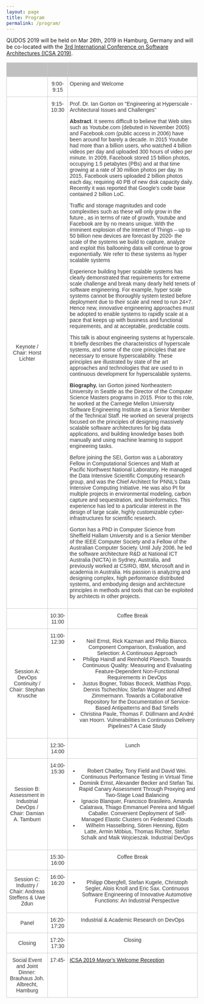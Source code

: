 ```yaml
---
layout: page
title: Program
permalink: /program/
---
```


QUDOS 2019 will be held on Mar 26th, 2019 in Hamburg, Germany and will be co-located with the [3rd International Conference on Software Architectures (ICSA 2019)](https://swk-www.informatik.uni-hamburg.de/~icsa2019/).

<style type="text/css">
.tg  {border-collapse:collapse;border-spacing:0;border-color:#ccc;}
.tg td{font-family:Arial, sans-serif;font-size:14px;padding:10px 5px;border-style:solid;border-width:1px;overflow:hidden;word-break:normal;border-color:#ccc;color:#333;background-color:#fff;}
.tg th{font-family:Arial, sans-serif;font-size:14px;font-weight:normal;padding:10px 5px;border-style:solid;border-width:1px;overflow:hidden;word-break:normal;border-color:#ccc;color:#333;background-color:#f0f0f0;}
.tg .tg-uqo3{background-color:#efefef;text-align:center;vertical-align:top}
.tg .tg-s6z2{text-align:center}
.tg .tg-baqh{text-align:center;vertical-align:top}
.tg .tg-yzt1{background-color:#efefef;vertical-align:top}
.tg .tg-le8v{background-color:#c0c0c0;vertical-align:top}
.tg .tg-u1yq{font-weight:bold;background-color:#c0c0c0;text-align:center;vertical-align:top}
.tg .tg-yw4l{vertical-align:top}
</style>
<table class="tg">
<tr>
<th class="tg-le8v"><br></th>
<th class="tg-u1yq"></th>
<th class="tg-u1yq"></th>
</tr>
<tr>
<td class="tg-s6z2"><br></td>
<td class="tg-baqh">9:00-9:15<br></td>
<td class="tg-yw4l">Opening and Welcome</td>
</tr>
<tr>
<td class="tg-s6z2">Keynote / Chair: Horst Lichter</td>
<td class="tg-baqh">9:15-10:30</td>
<td class="tg-yw4l"> Prof. Dr. Ian Gorton on "Engineering at Hyperscale - Architectural Issues and Challenges"
  
<p></p>  
  
<p><b>Abstract</b>. It seems difficult to believe that Web sites such as Youtube.com
(debuted in November 2005) and Facebook.com (public access in 2006) have
been around for barely a decade. In 2015 Youtube had more than a billion
users, who watched 4 billion videos per day and uploaded 300 hours of
video per minute. In 2009, Facebook stored 15 billion photos, occupying
1.5 petabytes (PBs) and at that time growing at a rate of 30 million
photos per day. In 2015, Facebook users uploaded 2 billion photos each
day, requiring 40 PB of new disk capacity daily. Recently it was
reported that Google’s code base contained 2 billion LoC.</p>

<p>Traffic and storage magnitudes and code complexities  such as these will
only grow in the future., as in terms of rate of growth, Youtube and
Facebook are by no means unique. With the imminent explosion of the
Internet of Things – up to 50 billion new devices are forecast by 2020-
the scale of the systems we build to capture, analyze and exploit this
ballooning data will continue to grow exponentially. We refer to these
systems as hyper scalable systems</p>

<p>Experience building hyper scalable systems has clearly demonstrated that
requirements for extreme scale challenge and break many dearly held
tenets of software engineering. For example, hyper scale systems cannot
be thoroughly system tested before deployment due to their scale and
need to run 24×7. Hence new, innovative engineering approaches must be
adopted to enable systems to rapidly scale at a pace that keeps up with
business and functional requirements, and at acceptable, predictable costs.</p>

<p>This talk is about engineering systems at hyperscale. It briefly
describes the characteristics of hyperscale systems, and some of the
core principles that are necessary to ensure hyperscalability. These
principles are illustrated by state of the art approaches and
technologies that are used to in continuous development for
hyperscalable systems.</p>

<p><b>Biography.</b> Ian Gorton joined Northeastern University in Seattle as the Director of the Computer Science Masters programs in 2015. Prior to this role, he worked at the Carnegie Mellon University Software Engineering Institute as a Senior Member of the Technical Staff. He worked on several projects focused on the principles of designing massively scalable software architectures for big data applications, and building knowledge bases both manually and using machine learning to support engineering tasks.</p>

<p>Before joining the SEI, Gorton was a Laboratory Fellow in Computational Sciences and Math at Pacific Northwest National Laboratory. He managed the Data Intensive Scientific Computing research group, and was the Chief Architect for PNNL’s Data Intensive Computing Initiative. He was also PI for multiple projects in environmental modeling, carbon capture and sequestration, and bioinformatics. This experience has led to a particular interest in the design of large scale, highly customizable cyber-infrastructures for scientific research.</p>

<p>Gorton has a PhD in Computer Science from Sheffield Hallam University and is a Senior Member of the IEEE Computer Society and a Fellow of the Australian Computer Society. Until July 2006, he led the software architecture R&D at National ICT Australia (NICTA) in Sydney, Australia, and previously worked at CSIRO, IBM, Microsoft and in academia in Australia. His passion is analyzing and designing complex, high performance distributed systems, and embodying design and architecture principles in methods and tools that can be exploited by architects in other projects.</p>
</td>
</tr>
<tr>
<td class="tg-baqh"></td>
<td class="tg-baqh">10:30-11:00</td>
<td class="tg-baqh">Coffee Break</td>
</tr>
<tr>
<td class="tg-s6z2" rowspan="1">Session A: DevOps Continuity / Chair: Stephan Krusche<br></td>
<td class="tg-baqh">11:00-12:30<br></td>
<td class="tg-baqh">
  <ul>
    <li>Neil Ernst, Rick Kazman and Philip Bianco. Component Comparison, Evaluation, and Selection: A Continuous Approach</li>
    <li>Philipp Haindl and Reinhold Ploesch. Towards Continuous Quality: Measuring and Evaluating Feature-Dependent Non-Functional Requirements in DevOps</li>
  <li>Justus Bogner, Tobias Boceck, Matthias Popp, Dennis Tschechlov, Stefan Wagner and Alfred Zimmermann. Towards a Collaborative Repository for the Documentation of Service-Based Antipatterns and Bad Smells</li>
  <li>Christina Paule, Thomas F. Düllmann and André van Hoorn. Vulnerabilities in Continuous Delivery Pipelines? A Case Study</li>
  </ul>
</td>
</tr>
<tr>
<td class="tg-baqh"></td>
<td class="tg-baqh">12:30-14:00</td>
<td class="tg-baqh">Lunch</td>
</tr>
<tr>
<td class="tg-s6z2" rowspan="1">Session B: Assessment in Industrial DevOps / Chair: Damian A. Tamburri<br></td>
<td class="tg-baqh">14:00-15:30<br></td>
<td class="tg-baqh">
  <ul>
  <li>Robert Chatley, Tony Field and David Wei. Continuous Performance Testing in Virtual Time</li>
  <li>Dominik Ernst, Alexander Becker and Stefan Tai. Rapid Canary Assessment Through Proxying and Two-Stage Load Balancing</li>
  <li>Ignacio Blanquer, Francisco Brasileiro, Amanda Calatrava, Thiago Emmanuel Pereira and Miguel Caballer. Convenient Deployment of Self-Managed Elastic Clusters on Federated Clouds</li>
  <li>Wilhelm Hasselbring, Sören Henning, Björn Latte, Armin Möbius, Thomas Richter, Stefan Schalk and Maik Wojcieszak. Industrial DevOps</li>
  </ul>
</td>
</tr>
<tr>
<td class="tg-baqh"></td>
<td class="tg-baqh">15:30-16:00</td>
<td class="tg-baqh">Coffee Break</td>
</tr>
<tr>
<td class="tg-s6z2" rowspan="1">Session C: Industry / Chair: Andreas Steffens & Uwe Zdun<br></td>
<td class="tg-baqh">16:00-16:20<br></td>
<td class="tg-baqh">
  <ul>
  <li>Philipp Obergfell, Stefan Kugele, Christoph Segler, Alois Knoll and Eric Sax. Continuous Software Engineering of Innovative Automotive Functions: An Industrial Perspective</li>
  </ul>
</td>
</tr>
<tr>
<td class="tg-s6z2" rowspan="1">Panel<br></td>
<td class="tg-baqh">16:20-17:20<br></td>
<td class="tg-baqh"> Industrial & Academic Research on DevOps</td>
</tr>
<tr>
<td class="tg-s6z2" rowspan="1">Closing<br></td>
<td class="tg-baqh">17:20-17:30<br></td>
<td class="tg-baqh"> Closing</td>
</tr>

<tr>
<td class="tg-s6z2" rowspan="1">Social Event and Joint Dinner: Brauhaus Joh. Albrecht, Hamburg<br></td>
<td class="tg-baqh">17:45-<br></td>
<td class="tg-yw4l"><a href="https://swk-www.informatik.uni-hamburg.de/~icsa2019/attending/social-events/index.html">ICSA 2019 Mayor’s Welcome Reception</a></td>
</tr>



</table>
